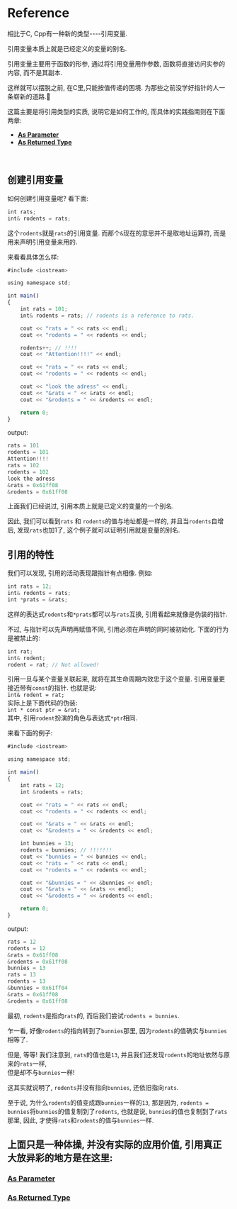 # Reference

相比于C, Cpp有一种新的类型----引用变量.

引用变量本质上就是已经定义的变量的别名.

引用变量主要用于函数的形参, 通过将引用变量用作参数, 函数将直接访问实参的内容, 而不是其副本.

这样就可以摆脱之前, 在C里,只能按值传递的困境. 为那些之前没学好指针的人一条崭新的道路.😤

这篇主要是将引用类型的实质, 说明它是如何工作的, 而具体的实践指南则在下面两章:

- **[As Parameter](./ref_as_param.md)**
- **[As Returned Type](./ref_as_return.md)**
<br/>

## 创建引用变量
如何创建引用变量呢? 看下面:
```javascript
int rats;
int& rodents = rats;
```
这个`rodents`就是`rats`的引用变量. 而那个`&`现在的意思并不是取地址运算符, 而是用来声明引用变量来用的.

来看看具体怎么样:
```javascript
#include <iostream>

using namespace std;

int main()
{
    int rats = 101;
    int& rodents = rats; // rodents is a reference to rats.

    cout << "rats = " << rats << endl;
    cout << "rodents = " << rodents << endl;

    rodents++; // !!!!
    cout << "Attention!!!!" << endl;

    cout << "rats = " << rats << endl;
    cout << "rodents = " << rodents << endl;

    cout << "look the adress" << endl;
    cout << "&rats = " << &rats << endl;
    cout << "&rodents = " << &rodents << endl;

    return 0;
}
```
output:
```javascript
rats = 101
rodents = 101
Attention!!!!
rats = 102
rodents = 102
look the adress
&rats = 0x61ff08
&rodents = 0x61ff08
```
上面我们已经说过, 引用本质上就是已定义的变量的一个别名.

因此, 我们可以看到`rats` 和 `rodents`的值与地址都是一样的, 并且当`rodents`自增后, 发现`rats`也加1了, 这个例子就可以证明引用就是变量的别名.
<br/>

## 引用的特性

我们可以发现, 引用的活动表现跟指针有点相像.
例如:
```javascript
int rats = 12;
int& rodents = rats;
int *prats = &rats;
```

这样的表达式`rodents`和`*prats`都可以与`rats`互换, 引用看起来就像是伪装的指针.

不过, 与指针可以先声明再赋值不同, 引用必须在声明的同时被初始化. 下面的行为是被禁止的:
```javascript
int rat;
int& rodent;
rodent = rat; // Not allowed!
```

引用一旦与某个变量关联起来, 就将在其生命周期内效忠于这个变量. 引用变量更接近带有`const`的指针.
也就是说: <br/>
`int& rodent = rat;`<br/>
实际上是下面代码的伪装: <br/>
`int * const ptr = &rat;` <br/>
其中, 引用`rodent`扮演的角色与表达式`*ptr`相同.

来看下面的例子:
```javascript
#include <iostream>

using namespace std;

int main()
{
    int rats = 12;
    int &rodents = rats;

    cout << "rats = " << rats << endl;
    cout << "rodents = " << rodents << endl;

    cout << "&rats = " << &rats << endl;
    cout << "&rodents = " << &rodents << endl;

    int bunnies = 13;
    rodents = bunnies; // !!!!!!!
    cout << "bunnies = " << bunnies << endl;
    cout << "rats = " << rats << endl;
    cout << "rodents = " << rodents << endl;

    cout << "&bunnies = " << &bunnies << endl;
    cout << "&rats = " << &rats << endl;
    cout << "&rodents = " << &rodents << endl;

    return 0;
}   
```
output:
```javascript
rats = 12
rodents = 12
&rats = 0x61ff08
&rodents = 0x61ff08
bunnies = 13
rats = 13
rodents = 13
&bunnies = 0x61ff04
&rats = 0x61ff08
&rodents = 0x61ff08
```
最初, `rodents`是指向`rats`的, 而后我们尝试`rodents = bunnies`.

乍一看, 好像`rodents`的指向转到了`bunnies`那里, 因为`rodents`的值确实与`bunnies`相等了.

但是, 等等! 我们注意到, `rats`的值也是`13`, 并且我们还发现`rodents`的地址依然与原来的`rats`一样, <br/>
但是却不与`bunnies`一样!

这其实就说明了, `rodents`并没有指向`bunnies`, 还依旧指向`rats`.

至于说, 为什么`rodents`的值变成跟`bunnies`一样的`13`, 那是因为, `rodents = bunnies`将`bunnies`的值复制到了`rodents`, 
也就是说, `bunnies`的值也复制到了`rats`那里, 因此, 才使得`rats`和`rodents`的值与`bunnies`一样.

## 上面只是一种体操, 并没有实际的应用价值, 引用真正大放异彩的地方是在这里:

### **[As Parameter](./ref_as_param.md)**

### **[As Returned Type](./ref_as_return.md)** 


